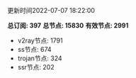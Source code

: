 更新时间2022-07-07 18:22:00

**总订阅: 397**
**总节点: 15830**
**有效节点: 2991**
- v2ray节点: 1791
- ss节点: 674
- trojan节点: 324
- ssr节点: 202
